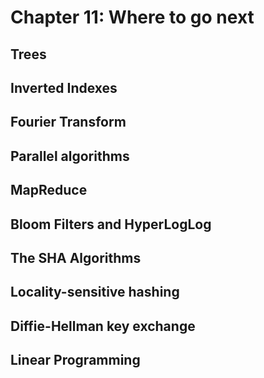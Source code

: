 # Chapter 11: Where to go next #

## Trees

## Inverted Indexes

## Fourier Transform

## Parallel algorithms

## MapReduce

## Bloom Filters and HyperLogLog

## The SHA Algorithms

## Locality-sensitive hashing

## Diffie-Hellman key exchange

## Linear Programming
